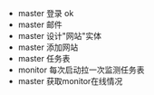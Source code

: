 - master 登录  ok
- master 邮件 
- master 设计"网站"实体 
- master 添加网站
- master 任务表
- monitor 每次启动拉一次监测任务表
- master 获取monitor在线情况
